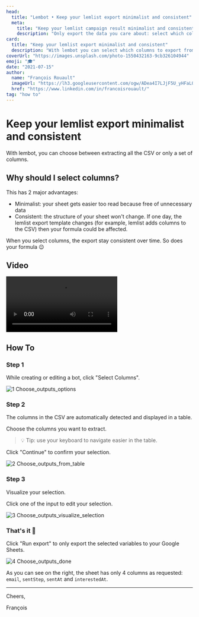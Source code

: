 ```yaml
---
head:
  title: "Lembot • Keep your lemlist export minimalist and consistent"
  meta:
    title: "Keep your lemlist campaign result minimalist and consistent"
    description: "Only export the data you care about: select which columns to export from lemlist so your sheets stay minimal and consistent"
card:
  title: "Keep your lemlist export minimalist and consistent"
  description: "With lembot you can select which columns to export from lemlist so your sheets stay minimal and consistent"
coverUrl: "https://images.unsplash.com/photo-1550432163-9cb326104944"
emoji: "🎓"
date: "2021-07-15"
author:
  name: "François Rouault"
  imageUrl: "https://lh3.googleusercontent.com/ogw/ADea4I7LJjF5U_yHFaLQIoNCysLkiEHPLHnWKxj0i1SadVY=s32-c-mo"
  href: "https://www.linkedin.com/in/francoisrouault/"
tag: "how to"
---
```


# Keep your lemlist export minimalist and consistent

With lembot, you can choose between extracting all the CSV or only a set of columns.

## Why should I select columns?

This has 2 major advantages:

- Minimalist: your sheet gets easier too read because free of unnecessary data
- Consistent: the structure of your sheet won't change. If one day, the lemlist export template changes (for example, lemlist adds columns to the CSV) then your formula could be affected.

When you select columns, the export stay consistent over time. So does your formula 😉

## Video

![demo select outputs](https://user-images.githubusercontent.com/2499356/151677420-57011d17-11bd-4047-95b2-0879a3afb883.mp4)

## How To

### Step 1

While creating or editing a bot, click "Select Columns".

![1 Choose_outputs_options](https://user-images.githubusercontent.com/2499356/151677434-0e35d09a-8d8c-4407-b92d-3798402a7105.jpg)

### Step 2

The columns in the CSV are automatically detected and displayed in a table.

Choose the columns you want to extract.

> 💡 Tip: use your keyboard to navigate easier in the table.

Click "Continue" to confirm your selection.

![2 Choose_outputs_from_table](https://user-images.githubusercontent.com/2499356/151677443-7fd360fd-0c5c-4129-9297-6dd5703d969a.jpg)

### Step 3

Visualize your selection.

Click one of the input to edit your selection.

![3 Choose_outputs_visualize_selection](https://user-images.githubusercontent.com/2499356/151677448-7eefdf8a-d83d-47c9-82e7-e070c64ee460.jpg)

### That's it 🎉

Click "Run export" to only export the selected variables to your Google Sheets.

![4 Choose_outputs_done](https://user-images.githubusercontent.com/2499356/151677451-2ab9b26e-21a9-4f70-aa15-ee573caa2300.jpg)

As you can see on the right, the sheet has only 4 columns as requested: `email`, `sentStep`, `sentAt` and `interestedAt`.

---

Cheers,

François
